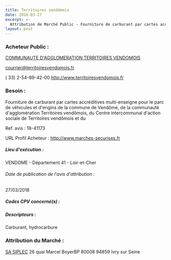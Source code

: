 ```yaml
---
title: Territoires vendômois
date: 2018-03-27
excerpt: >-
  Attribution de Marché Public - Fourniture de carburant par cartes accréditives pour le parc des véhicules et engins de Vendôme,de Territoires vendômois, du CIAS de Territoires vendômois et du CCAS de Vendôme.
layout: post
---
```


### Acheteur Public : 
<a href="/acheteur-32/siren-200072072"> COMMUNAUTE D'AGGLOMERATION TERRITOIRES VENDOMOIS</a><br/>



courrier@territoiresvendomois.fr

( 33) 2-54-89-42-00
http://www.territoiresvendomois.fr
### Besoin :

Fourniture de carburant par cartes accréditives multi-enseigne pour le parc de véhicules et d'engins de la commune de Vendôme, de la communauté d'agglomération Territoires vendômois, du Centre intercommunal d'action sociale de Territoires vendômois et du

Ref. avis : 18-41173

URL Profil Acheteur : http://www.marches-securises.fr

##### Lieu d'exécution :

VENDOME - Département 41 - Loir-et-Cher

###### Date de publication de l'avis d'attribution : 
27/03/2018

##### Codes CPV concerné(s) :

##### Descripteurs :
Carburant, hydrocarbure <br/>

### Attribution du Marché :
<a href="/entreprise-254/siren-315281113"> SA SIPLEC</a>    26 quai Marcel BoyerBP 80008 94859 Ivry sur Seine <br/>
